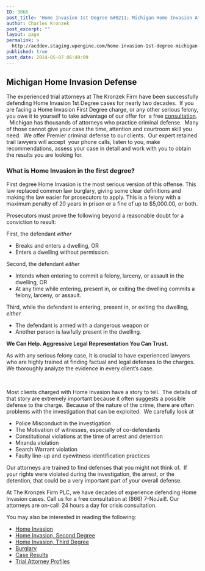```yaml
---
ID: 3866
post_title: 'Home Invasion 1st Degree &#8211; Michigan Home Invasion Attorneys'
author: Charles Kronzek
post_excerpt: ""
layout: page
permalink: >
  http://acddev.staging.wpengine.com/home-invasion-1st-degree-michigan-home-invasion-attorneys.html
published: true
post_date: 2014-05-07 06:49:09
---
```

<h2>Michigan Home Invasion Defense</h2>
The experienced trial attorneys at The Kronzek Firm have been successfully defending Home Invasion 1st Degree cases for nearly two decades.  If you are facing a Home Invasion First Degree charge, or any other serious felony, you owe it to yourself to take advantage of our offer for  a free <a title="Contact Us" href="http://acddev.staging.wpengine.com/contact-us.html">consultation</a>.   Michigan has thousands of attorneys who practice criminal defense.  Many of those cannot give your case the time, attention and courtroom skill you need.  We offer Premier criminal defense to our clients.  Our expert retained trail lawyers will accept  your phone calls, listen to you, make recommendations, assess your case in detail and work with you to obtain the results you are looking for.
<h3><strong>What is Home Invasion in the first degree?</strong></h3>
First degree Home Invasion is the most serious version of this offense. This law replaced common law burglary, giving some clear definitions and making the law easier for prosecutors to apply. This is a felony with a maximum penalty of 20 years in prison or a fine of up to $5,000.00, or both.

Prosecutors must prove the following beyond a reasonable doubt for a conviction to result:

First, the defendant <em>either</em>
<ul>
	<li>Breaks and enters a dwelling, OR</li>
	<li>Enters a dwelling without permission.</li>
</ul>
Second, the defendant <em>either</em>
<ul>
	<li>Intends when entering to commit a felony, larceny, or assault in the dwelling, OR</li>
	<li>At any time while entering, present in, or exiting the dwelling commits a felony, larceny, or assault.</li>
</ul>
Third, while the defendant is entering, present in, or exiting the dwelling, <em>either</em>
<ul>
	<li>The defendant is armed with a dangerous weapon or</li>
	<li>Another person is lawfully present in the dwelling.</li>
</ul>
<strong>We Can Help. Aggressive Legal Representation You Can Trust.</strong>

As with any serious felony case, it is crucial to have experienced lawyers who are highly trained at finding factual and legal defenses to the charges. We thoroughly analyze the evidence in every client’s case.

&nbsp;

Most clients charged with Home Invasion have a story to tell.  The details of that story are extremely important because it often suggests a possible defense to the charge.  Because of the nature of the crime, there are often problems with the investigation that can be exploited.  We carefully look at
<ul>
	<li>Police Misconduct in the investigation</li>
	<li>The Motivation of witnesses, especially of co-defendants</li>
	<li>Constitutional violations at the time of arrest and detention</li>
	<li>Miranda violation</li>
	<li>Search Warrant violation</li>
	<li>Faulty line-up and eyewitness identification practices</li>
</ul>
Our attorneys are trained to find defenses that you might not think of.  If your rights were violated during the investigation, the arrest, or the detention, that could be a very important part of your overall defense.

At The Kronzek Firm PLC, we have decades of experience defending Home Invasion cases. Call us for a free consultation at (866) 7-NoJail!. Our attorneys are on-call  24 hours a day for crisis consultation.

You may also be interested in reading the following:
<ul>
	<li><a title="Michigan Home Invasion Attorneys" href="http://acddev.staging.wpengine.com/michigan-home-invasion-attorneys-criminal-defense-lawyers.html">Home Invasion</a></li>
	<li><a title="Second Degree Home Invasion, Michigan" href="http://acddev.staging.wpengine.com/2nd-degree-home-invasion-michigan-second-degree-home-invasion-attorneys.html">Home Invasion, Second Degree</a></li>
	<li><a title="Third Degree Home Invasion Michigan" href="http://acddev.staging.wpengine.com/3rd-degree-home-invasion-michigan-third-degree-home-invasion-attorneys.html">Home Invasion, Third Degree</a></li>
	<li><a title="Burglary Crimes" href="http://acddev.staging.wpengine.com/burglary-crimes.html">Burglary</a></li>
	<li><a title="Results" href="http://acddev.staging.wpengine.com/proven-results.html">Case Results</a></li>
	<li><a title="Attorneys Profiles" href="http://acddev.staging.wpengine.com/trial-attorneys.html">Trial Attorney Profiles</a></li>
</ul>
&nbsp;

&nbsp;